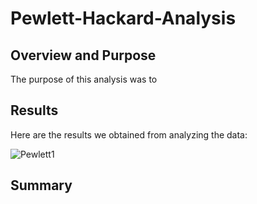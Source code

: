 # Pewlett-Hackard-Analysis

## Overview and Purpose

The purpose of this analysis was to 

## Results 

Here are the results we obtained from analyzing the data:

![Pewlett1](https://github.com/tylerfallon/Pewlett-Hackard_Analysis/blob/main/EmployeeDB.png?raw=true)



## Summary

